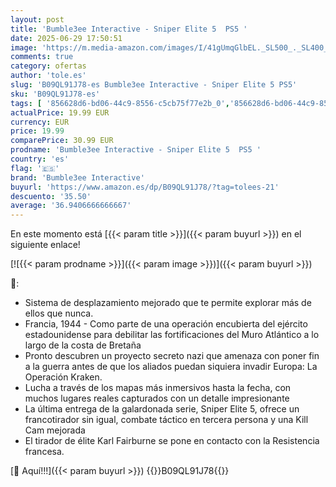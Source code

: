 ```yaml
---
layout: post
title: 'Bumble3ee Interactive - Sniper Elite 5  PS5 '
date: 2025-06-29 17:50:51
image: 'https://m.media-amazon.com/images/I/41gUmqGlbEL._SL500_._SL400_.jpg'
comments: true
category: ofertas
author: 'tole.es'
slug: 'B09QL91J78-es Bumble3ee Interactive - Sniper Elite 5 PS5'
sku: 'B09QL91J78-es'
tags: [ '856628d6-bd06-44c9-8556-c5cb75f77e2b_0','856628d6-bd06-44c9-8556-c5cb75f77e2b_2201','856628d6-bd06-44c9-8556-c5cb75f77e2b_3601','856628d6-bd06-44c9-8556-c5cb75f77e2b_8601','Arborist Merchandising Root','Hardware y juegos para PlayStation 5','Juegos para PlayStation 5','Preventa de PlayStation 5','Preventa de Videojuegos','Self Service','Special Features Stores','Videojuegos','Videojuegos más esperados','bumble3ee interactive','ps5','🇪🇸', ]
actualPrice: 19.99 EUR
currency: EUR
price: 19.99
comparePrice: 30.99 EUR
prodname: 'Bumble3ee Interactive - Sniper Elite 5  PS5 '
country: 'es'
flag: '🇪🇸'
brand: 'Bumble3ee Interactive'
buyurl: 'https://www.amazon.es/dp/B09QL91J78/?tag=tolees-21'
descuento: '35.50'
average: '36.9406666666667'
---
```


En este momento está [{{< param title >}}]({{< param buyurl >}}) en el siguiente enlace!

[![{{< param prodname >}}]({{< param image >}})]({{< param buyurl >}})

🔎:

- Sistema de desplazamiento mejorado que te permite explorar más de ellos que nunca.
- Francia, 1944 - Como parte de una operación encubierta del ejército estadounidense para debilitar las fortificaciones del Muro Atlántico a lo largo de la costa de Bretaña
- Pronto descubren un proyecto secreto nazi que amenaza con poner fin a la guerra antes de que los aliados puedan siquiera invadir Europa: La Operación Kraken.
- Lucha a través de los mapas más inmersivos hasta la fecha, con muchos lugares reales capturados con un detalle impresionante
- La última entrega de la galardonada serie, Sniper Elite 5, ofrece un francotirador sin igual, combate táctico en tercera persona y una Kill Cam mejorada
- El tirador de élite Karl Fairburne se pone en contacto con la Resistencia francesa.

[🛒 Aquí!!!]({{< param buyurl >}})
{{<world>}}B09QL91J78{{</world>}}
